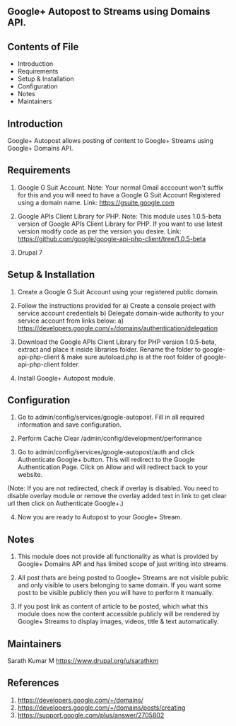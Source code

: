 Google+ Autopost to Streams using Domains API.
----------------------------------------------

Contents of File
----------------
* Introduction
* Requirements
* Setup & Installation
* Configuration
* Notes
* Maintainers

Introduction
------------

Google+ Autopost allows posting of content to Google+ Streams using 
Google+ Domains API.

Requirements
------------

1. Google G Suit Account.
Note: Your normal Gmail acccount won't suffix for this and you will need to have
a Google G Suit Account Registered using a domain name.
Link: https://gsuite.google.com

2. Google APIs Client Library for PHP.
Note: This module uses 1.0.5-beta version of Google APIs Client Library for PHP.
If you want to use latest version modify code as per the version you desire.
Link: https://github.com/google/google-api-php-client/tree/1.0.5-beta

3. Drupal 7

Setup & Installation
--------------------

1. Create a Google G Suit Account using your registered public domain.

2. Follow the instructions provided for
 a) Create a console project with service account credentials
 b) Delegate domain-wide authority to your service account
 from links below:
 a) https://developers.google.com/+/domains/authentication/delegation

3. Download the Google APIs Client Library for PHP version 1.0.5-beta, extract 
and place it inside libraries folder. Rename the folder to google-api-php-client
& make sure autoload.php is at the root folder of google-api-php-client folder.

4. Install Google+ Autopost module.

Configuration
-------------

1. Go to admin/config/services/google-autopost. 
Fill in all required information and save configuration.

2. Perform Cache Clear /admin/config/development/performance

3. Go to admin/config/services/google-autopost/auth and 
click Authenticate Google+ button.
This will redirect to the Google Authentication Page. Click on Allow and 
will redirect back to your website.

(Note: If you are not redirected, check if overlay is disabled. You need to 
disable overlay module or remove the overlay added text in link to get clear url
then click on Authenticate Google+.)

4. Now you are ready to Autopost to your Google+ Stream. 


Notes
-----

1. This module does not provide all functionality as what is provided by 
Google+ Domains API and has limited scope of just writing into streams.

2. All post thats are being posted to Google+ Streams are not visible public and
only visible to users belonging to same domain. If you want some post to be
visible publicly then you will have to perform it manually.

3. If you post link as content of article to be posted, which what this module
does now the content accessible publicly will be rendered by Google+ Streams to
display images, videos, title & text automatically. 

Maintainers
-----------

Sarath Kumar M https://www.drupal.org/u/sarathkm


References
----------

1. https://developers.google.com/+/domains/
2. https://developers.google.com/+/domains/posts/creating
3. https://support.google.com/plus/answer/2705802

